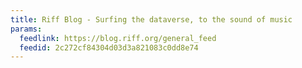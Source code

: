 ```yaml
---
title: Riff Blog - Surfing the dataverse, to the sound of music
params:
  feedlink: https://blog.riff.org/general_feed
  feedid: 2c272cf84304d03d3a821083c0dd8e74
---
```

